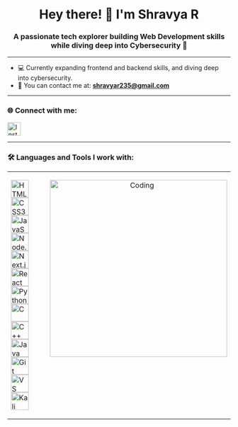 <h1 align="center">Hey there! 👋 I'm Shravya R</h1>
<h3 align="center">A passionate tech explorer building Web Development skills while diving deep into Cybersecurity 🔐</h3>

---

- 💻 Currently expanding frontend and backend skills, and diving deep into cybersecurity.
- 📧 You can contact me at: **shravyar235@gmail.com**

---

### 🌐 Connect with me:
<p align="left">
  <a href="https://instagram.com/_shra_vya_" target="blank">
    <img align="center" src="https://cdn-icons-png.flaticon.com/512/2111/2111463.png" alt="Instagram" height="30" width="30" />
  </a>
</p>

---

### 🛠️ Languages and Tools I work with:

<table>
<tr>
<td valign="top">
<p align="left">

<img src="https://cdn.jsdelivr.net/gh/devicons/devicon/icons/html5/html5-original.svg" alt="HTML5" width="40" height="40"/>
<img src="https://cdn.jsdelivr.net/gh/devicons/devicon/icons/css3/css3-original.svg" alt="CSS3" width="40" height="40"/>
<img src="https://cdn.jsdelivr.net/gh/devicons/devicon/icons/javascript/javascript-original.svg" alt="JavaScript" width="40" height="40"/>
<img src="https://cdn.jsdelivr.net/gh/devicons/devicon/icons/nodejs/nodejs-original.svg" alt="Node.js" width="40" height="40"/>
<img src="https://cdn.jsdelivr.net/gh/devicons/devicon/icons/nextjs/nextjs-original.svg" alt="Next.js" width="40" height="40"/>
<img src="https://cdn.jsdelivr.net/gh/devicons/devicon/icons/react/react-original.svg" alt="React" width="40" height="40"/>
<img src="https://cdn.jsdelivr.net/gh/devicons/devicon/icons/python/python-original.svg" alt="Python" width="40" height="40"/>
<img src="https://cdn.jsdelivr.net/gh/devicons/devicon/icons/c/c-original.svg" alt="C" width="40" height="40"/>
<img src="https://cdn.jsdelivr.net/gh/devicons/devicon/icons/cplusplus/cplusplus-original.svg" alt="C++" width="40" height="40"/>
<img src="https://cdn.jsdelivr.net/gh/devicons/devicon/icons/java/java-original.svg" alt="Java" width="40" height="40"/>
<img src="https://cdn.jsdelivr.net/gh/devicons/devicon/icons/git/git-original.svg" alt="Git" width="40" height="40"/>
<img src="https://cdn.jsdelivr.net/gh/devicons/devicon/icons/vscode/vscode-original.svg" alt="VS Code" width="40" height="40"/>
<img src="https://www.kali.org/images/kali-logo.svg" alt="Kali Linux" width="40" height="40"/>

</p>
</td>

<td valign="top">
<p align="center">
  <img src="https://gifdb.com/images/high/coding-animated-laptop-flow-stream-ja04010rm5o68zfk.gif" alt="Coding" width="400"/>
</p>
</td>
</tr>
</table>
